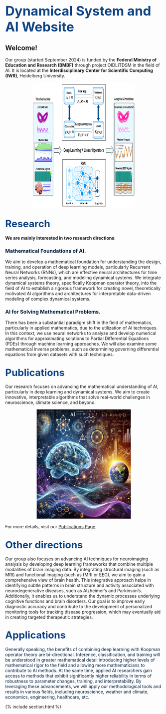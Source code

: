 ---
---

# <span style="color: #114584; font-weight: bold; font-size: 1.5em;">Dynamical System and AI Website</span>

## <span style="font-weight: bold; font-size: 1em;">Welcome!</span> 

Our group (started September 2024) is funded by the **Federal Ministry of Education and Research (BMBF)** through project OIDLITDSM in the field of AI. It is located at the **Interdisciplinary Center for Scientific Computing (IWR)**, Heidelberg University.

<div style="text-align: center;">
  <img src="images/Pic_BMBF_Up4.png" alt="team photo" style="width: 65%; height: 400px;;"/>
</div>

## <span style="color: #114584; font-weight: bold; font-size: 1.5em;">Research</span>

**We are mainly interested in two research directions**:

### <span style="color: #072140; font-weight: bold;">**Mathematical Foundations of AI**.</span> 
We aim to develop a mathematical foundation for understanding the design, training, and operation of deep learning models, particularly Recurrent Neural Networks (RNNs), which are effective neural architectures for time series analysis, forecasting, and modeling dynamical systems. We integrate dynamical systems theory, specifically Koopman operator theory, into the field of AI to establish a rigorous framework for creating novel, theoretically motivated AI algorithms and architectures for interpretable data-driven modeling of complex dynamical systems. 

### <span style="color: #072140; font-weight: bold;">**AI for Solving Mathematical Problems**.</span> 
There has been a substantial paradigm shift in the field of mathematics, particularly in applied mathematics, due to the utilization of AI techniques. In this context, we use neural networks to analyze and develop numerical algorithms for approximating solutions to Partial Differential Equations (PDEs) through machine learning approaches. We will also examine some mathematical inverse problems, such as determining governing differential equations from given datasets with such techniques.

## <span style="color: #114584; font-weight: bold; font-size: 1.5em;">Publications</span>

Our research focuses on advancing the mathematical understanding of AI, particularly in deep learning and dynamical systems. We aim to create innovative, interpretable algorithms that solve real-world challenges in neuroscience, climate science, and beyond.

<div style="text-align: center;">
  <img src="images/publication-new.jpg" alt="publication photo" style="width: 60%; height: 350px;"/>
</div>

For more details, visit our [Publications Page](publication/).

## <span style="color: #114584; font-weight: bold; font-size: 1.5em;">Other directions</span>
Our group also focuses on advancing AI techniques for neuroimaging analysis by developing deep learning frameworks that combine multiple modalities of brain imaging data. By integrating structural imaging (such as MRI) and functional imaging (such as fMRI or EEG), we aim to gain a comprehensive view of brain health. This integrative approach helps in identifying subtle patterns in brain structure and activity associated with neurodegenerative diseases, such as Alzheimer’s and Parkinson’s. Additionally, it enables us to understand the dynamic processes underlying cognitive functions and brain disorders. Our goal is to improve early diagnostic accuracy and contribute to the development of personalized monitoring tools for tracking disease progression, which may eventually aid in creating targeted therapeutic strategies.

## <span style="color: #114584; font-weight: bold; font-size: 1.5em;">Applications</span>

<span style="color: #072140;">Generally speaking, the benefits of combining deep learning with Koopman operator theory are bi-directional. Inference, classification, and training will be understood in greater mathematical detail introducing higher levels of mathematical rigor to the field and allowing more mathematicians to contribute to AI methods. At the same time, applied AI researchers gain access to methods that exhibit significantly higher reliability in terms of robustness to parameter changes, training, and interpretability. By leveraging these advancements, we will apply our methodological tools and results in various fields, including neuroscience, weather and climate, economics, engineering, healthcare, etc.</span>

{% include section.html %}







